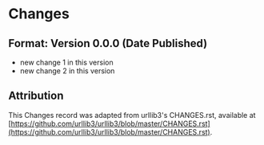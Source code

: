 # Changes
## Format: Version 0.0.0 (Date Published)
- new change 1 in this version
- new change 2 in this version

## Attribution
This Changes record was adapted from urllib3's CHANGES.rst, 
available at [https://github.com/urllib3/urllib3/blob/master/CHANGES.rst](https://github.com/urllib3/urllib3/blob/master/CHANGES.rst).
